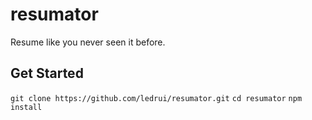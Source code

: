 # resumator
Resume like you never seen it before.

## Get Started
`git clone https://github.com/ledrui/resumator.git`
`cd resumator`
`npm install`
